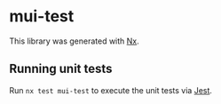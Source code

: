 # mui-test

This library was generated with [Nx](https://nx.dev).

## Running unit tests

Run `nx test mui-test` to execute the unit tests via [Jest](https://jestjs.io).
